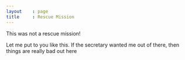 ```yaml
---
layout    : page
title     : Rescue Mission
---
```


This was not a rescue mission!

Let me put to you like this.
If the secretary wanted me out of there,
then things are really bad out here
